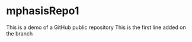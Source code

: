 # mphasisRepo1
This is a demo of a GitHub public repository 
This is the first line added on the branch
